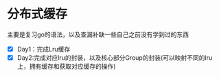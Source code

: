 # 分布式缓存

主要是复习go的语法，以及查漏补缺一些自己之前没有学到过的东西


-[X] Day1：完成Lru缓存
-[X] Day2:完成对应lru的封装，以及核心部分Group的封装(可以映射不同的lru上，拥有缓存和获取对应缓存的操作)
